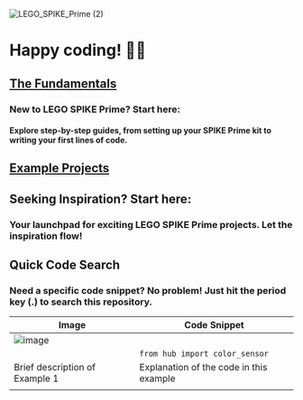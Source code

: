 ![LEGO_SPIKE_Prime (2)](https://github.com/tconey01/legospikeprime-repo/assets/119706185/57541aa3-a0eb-41f1-a89f-007c188684f1)

# Happy coding! 🚀🔧

## [The Fundamentals](TheFundamentals)
### New to LEGO SPIKE Prime? Start here:
#### Explore step-by-step guides, from setting up your SPIKE Prime kit to writing your first lines of code.

## [Example Projects](ExampleProjects)
## Seeking Inspiration? Start here:
### Your launchpad for exciting LEGO SPIKE Prime projects. Let the inspiration flow!

## **Quick Code Search**
### Need a specific code snippet? No problem! Just hit the period key (.) to search this repository.

| Image                                      | Code Snippet                           |
|--------------------------------------------|----------------------------------------|
| ![image](https://github.com/tconey01/legospikeprime-repo/assets/119706185/c7753d20-8fa2-426f-b74f-a9d7996381a7)
           | `from hub import color_sensor`                     |
| Brief description of Example 1              | Explanation of the code in this example |
|                                            |                                        |


